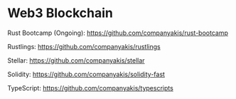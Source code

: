 # Web3 Blockchain

Rust Bootcamp (Ongoing):
https://github.com/companyakis/rust-bootcamp

Rustlings:
https://github.com/companyakis/rustlings

Stellar:
https://github.com/companyakis/stellar

Solidity:
https://github.com/companyakis/solidity-fast

TypeScript:
https://github.com/companyakis/typescripts



